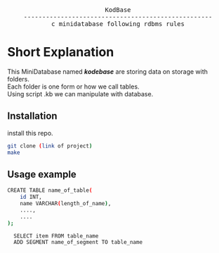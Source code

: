 <div align="center">
<pre>
KodBase
---------------------------------------------------
c minidatabase following rdbms rules
</pre>
</div>

# Short Explanation

This MiniDatabase named ***kodebase*** are storing data on storage with folders.<br>
Each folder is one form or how we call tables.<br>
Using script .kb we can manipulate with database.<br>

## Installation

install this repo.

```sh
git clone (link of project)
make 
```

## Usage example
```sh
CREATE TABLE name_of_table(
    id INT,
    name VARCHAR(length_of_name),
    ....,
    ....
);
```

```sh
  SELECT item FROM table_name
  ADD SEGMENT name_of_segment TO table_name
```
